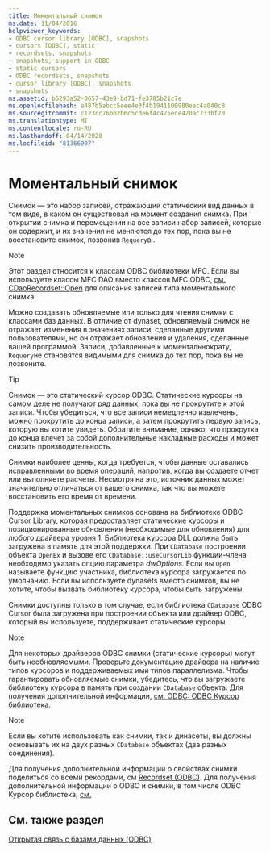 ```yaml
---
title: Моментальный снимок
ms.date: 11/04/2016
helpviewer_keywords:
- ODBC cursor library [ODBC], snapshots
- cursors [ODBC], static
- recordsets, snapshots
- snapshots, support in ODBC
- static cursors
- ODBC recordsets, snapshots
- cursor library [ODBC], snapshots
- snapshots
ms.assetid: b5293a52-0657-43e9-bd71-fe3785b21c7e
ms.openlocfilehash: e487b5abcc5eee4e3f4b1941100980eac4a040c8
ms.sourcegitcommit: c123cc76bb2b6c5cde6f4c425ece420ac733bf70
ms.translationtype: MT
ms.contentlocale: ru-RU
ms.lasthandoff: 04/14/2020
ms.locfileid: "81366907"
---
```

# <a name="snapshot"></a>Моментальный снимок

Снимок — это набор записей, отражающий статический вид данных в том виде, в каком он существовал на момент создания снимка. При открытии снимка и перемещении на все записи набор записей, которые он содержит, и их значения не меняются до тех пор, пока вы не восстановите снимок, позвонив `Requery`в .

> [!NOTE]
> Этот раздел относится к классам ODBC библиотеки MFC. Если вы используете классы MFC DAO вместо классов MFC ODBC, [см. CDaoRecordset::Open](../../mfc/reference/cdaorecordset-class.md#open) для описания записей типа моментального снимка.

Можно создавать обновляемые или только для чтения снимки с классами баз данных. В отличие от dynaset, обновляемый снимок не отражает изменения в значениях записи, сделанные другими пользователями, но он отражает обновления и удаления, сделанные вашей программой. Записи, добавленные к моментальнократу, `Requery`не становятся видимыми для снимка до тех пор, пока вы не позвоните.

> [!TIP]
> Снимок — это статический курсор ODBC. Статические курсоры на самом деле не получают ряд данных, пока вы не прокрутите к этой записи. Чтобы убедиться, что все записи немедленно извлечены, можно прокрутить до конца записи, а затем прокрутить первую запись, которую вы хотите увидеть. Обратите внимание, однако, что прокрутка до конца влечет за собой дополнительные накладные расходы и может снизить производительность.

Снимки наиболее ценны, когда требуется, чтобы данные оставались исправленными во время операций, напротив, когда вы создаете отчет или выполняете расчеты. Несмотря на это, источник данных может значительно отличаться от вашего снимка, так что вы можете восстановить его время от времени.

Поддержка моментальных снимков основана на библиотеке ODBC Cursor Library, которая предоставляет статические курсоры и позиционированные обновления (необходимые для обновления) для любого драйвера уровня 1. Библиотека курсора DLL должна быть загружена в память для этой поддержки. При `CDatabase` построении объекта `OpenEx` и вызове его `CDatabase::useCursorLib` функции-члена необходимо указать опцию параметра *dwOptions.* Если вы `Open` называете функцию участника, библиотека курсора загружается по умолчанию. Если вы используете dynasets вместо снимков, вы не хотите, чтобы вызвать библиотеку курсора, чтобы быть загружены.

Снимки доступны только в том случае, если библиотека `CDatabase` ODBC Cursor была загружена при построении объекта или драйвер ODBC, который вы используете, поддерживает статические курсоры.

> [!NOTE]
> Для некоторых драйверов ODBC снимки (статические курсоры) могут быть необновляемыми. Проверьте документацию драйвера на наличие типов курсоров и поддерживаемых ими типов параллелизма. Чтобы гарантировать обновляемые снимки, убедитесь, что вы загружаете библиотеку курсора в память при создании `CDatabase` объекта. Для получения дополнительной информации, [см. ODBC: ODBC Курсор библиотека](../../data/odbc/odbc-the-odbc-cursor-library.md).

> [!NOTE]
> Если вы хотите использовать как снимки, так и динасеты, вы должны основывать их на двух разных `CDatabase` объектах (два разных соединения).

Для получения дополнительной информации о свойствах снимки поделиться со всеми рекордами, см [Recordset (ODBC)](../../data/odbc/recordset-odbc.md). Для получения дополнительной информации о ODBC и снимки, в том числе ODBC Курсор библиотека, [см.](../../data/odbc/odbc-basics.md)

## <a name="see-also"></a>См. также раздел

[Открытая связь с базами данных (ODBC)](../../data/odbc/open-database-connectivity-odbc.md)
